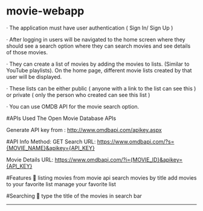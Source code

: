 # movie-webapp

·        The application must have user authentication ( Sign In/ Sign Up )

·        After logging in users will be navigated to the home screen where they should see a search option where they can search movies and see details of those movies.

·        They can create a list of movies by adding the movies to lists. (Similar to YouTube playlists). On the home page, different movie lists created by that user will be displayed.

·        These lists can be either public ( anyone with a link to the list can see this ) or private ( only the person who created can see this list )

·        You can use OMDB API for the movie search option.

#APIs Used
The Open Movie Database APIs

Generate API key from : http://www.omdbapi.com/apikey.aspx

#API Info
Method: GET
Search URL: https://www.omdbapi.com/?s={MOVIE_NAME}&apikey={API_KEY}

Movie Details URL: https://www.omdbapi.com/?i={MOVIE_ID}&apikey={API_KEY}

#Features 💼
 listing movies from movie api
 search movies by title
 add movies to your favorite list
 manage your favorite list
 
 
#Searching 🔎
type the title of the movies in search bar

______________________________________________________________________________________________________________________________________________________________________________________________________________________________________________________________________________________________________________________________________________
